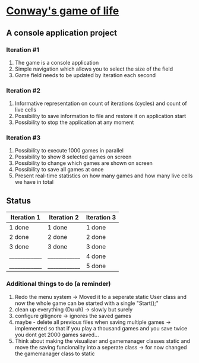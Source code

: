 # [Conway's game of life](https://en.wikipedia.org/wiki/Conway%27s_Game_of_Life)
## A console application project

### Iteration #1
1. The game is a console application
2. Simple navigation which allows you to select the size of the field
3. Game field needs to be updated by iteration each second

### Iteration #2
1. Informative representation on count of iterations (cycles) and count of live cells
2. Possibility to save information to file and restore it on application start
3. Possibility to stop the application at any moment

### Iteration #3
1. Possibility to execute 1000 games in parallel
2. Possibility to show 8 selected games on screen
3. Possibility to change which games are shown on screen
4. Possibility to save all games at once
5. Present real-time statistics on how many games and how many live cells we have in total

## Status
Iteration 1 | Iteration 2 | Iteration 3
------------|-------------|------------
1 done      |1 done       |1 done      
2 done      |2 done       |2 done      
3 done      |3 done       |3 done      
____________|____________ |4 done      
____________|____________ |5 done      

### Additional things to do (a reminder)
1. Redo the menu system -> Moved it to a seperate static User class and now the whole game can be started with a single "Start();"
2. clean up everything (Du uh) -> slowly but surely
3. configure gitignore -> ignores the saved games
4. maybe - delete all previous files when saving multiple games -> implemented so that if you play a thousand games and you save twice you dont get 2000 games saved...
5. Think about making the visualizer and gamemanager classes static and move the saving funcionality into a seperate class -> for now changed the gamemanager class to static
